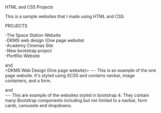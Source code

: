 HTML and CSS Projects

This is a sample websites that I made using HTML and CSS.

PROJECTS

-The Space Station Website  
-DKMS web design (One page website)  
-Academy Cinemas Site  
-New bootstrap project  
-Portfilio Website

<The Space Station Website> and  
<DKMS Web Design (One page website)> --- This is an example of the one page website. It's styled using SCSS and contains navbar, image containers, and a form.

<Academy Cinemas Site> and  
<New Bootstrap project> --- This are example of the websites styled in bootstrap 4. They contain many Bootstrap components including but not limited to a navbar, form cards, carousele and dropdowns.
